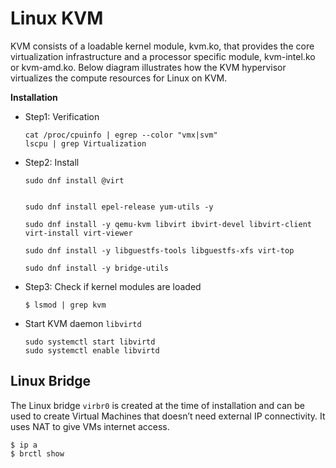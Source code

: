 # Linux KVM 

KVM consists of a loadable kernel module, kvm.ko, that provides the core virtualization infrastructure and a processor specific module, kvm-intel.ko or kvm-amd.ko. Below diagram illustrates how the KVM hypervisor virtualizes the compute resources for Linux on KVM.

**Installation**
- Step1:  Verification
  ```
  cat /proc/cpuinfo | egrep --color "vmx|svm"
  lscpu | grep Virtualization
  ```

- Step2: Install
  ```
  sudo dnf install @virt


  sudo dnf install epel-release yum-utils -y

  sudo dnf install -y qemu-kvm libvirt ibvirt-devel libvirt-client virt-install virt-viewer
  
  sudo dnf install -y libguestfs-tools libguestfs-xfs virt-top
  
  sudo dnf install -y bridge-utils   

  ```

- Step3: Check if kernel modules are loaded
  ```
  $ lsmod | grep kvm
  ```

- Start KVM daemon ``libvirtd``
  ```
  sudo systemctl start libvirtd
  sudo systemctl enable libvirtd
  ```

## Linux Bridge
The Linux bridge ``virbr0`` is created at the time of installation and can be used to create Virtual Machines that doesn’t need external IP connectivity. It uses NAT to give VMs internet access.

```
$ ip a
$ brctl show
```